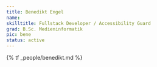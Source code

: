 ```yaml
---
title: Benedikt Engel
name:
skilltitle: Fullstack Developer / Accessibility Guard
grad: B.Sc. Medieninformatik
pic: bene
status: active
---
```


{% tf _people/benedikt.md %}